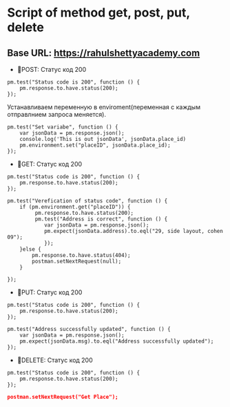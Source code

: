 # Script of method get, post, put, delete

## Base URL: https://rahulshettyacademy.com

- 🔶POST:
  Статус код 200
  
```postman
pm.test("Status code is 200", function () {
    pm.response.to.have.status(200);
});
```
  Устанавливаем переменную в enviroment(переменная с каждым отправлнием запроса меняется).
```postman
pm.test("Set variabe", function () {
    var jsonData = pm.response.json();
    console.log('This is out jsonData', jsonData.place_id)
    pm.environment.set("placeID", jsonData.place_id);
});
```
- 🔶GET:
  Статус код 200
   
```postman
pm.test("Status code is 200", function () {
    pm.response.to.have.status(200);
});
```

```postman
pm.test("Verefication of status code", function () {
    if (pm.environment.get("placeID")) {
         pm.response.to.have.status(200);
         pm.test("Address is correct", function () {
            var jsonData = pm.response.json();
            pm.expect(jsonData.address).to.eql("29, side layout, cohen 09");
            });
    }else {
        pm.response.to.have.status(404);
        postman.setNextRequest(null);
    }
   
});
```
- 🔶PUT:
  Статус код 200
   
```postman
pm.test("Status code is 200", function () {
    pm.response.to.have.status(200);
});
```
```postman
pm.test("Address successfully updated", function () {
    var jsonData = pm.response.json();
    pm.expect(jsonData.msg).to.eql("Address successfully updated");
});
```

- 🔶DELETE:
  Статус код 200
   
```postman
pm.test("Status code is 200", function () {
    pm.response.to.have.status(200);
});
```

```json
postman.setNextRequest("Get Place");

```






  
